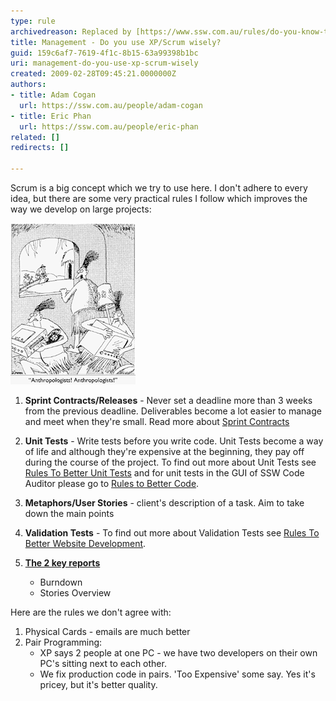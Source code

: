 ```yaml
---
type: rule
archivedreason: Replaced by [https://www.ssw.com.au/rules/do-you-know-the-8-steps-to-scrum](/do-you-know-the-8-steps-to-scrum)
title: Management - Do you use XP/Scrum wisely?
guid: 159c6af7-7619-4f1c-8b15-63a99398b1bc
uri: management-do-you-use-xp-scrum-wisely
created: 2009-02-28T09:45:21.0000000Z
authors:
- title: Adam Cogan
  url: https://ssw.com.au/people/adam-cogan
- title: Eric Phan
  url: https://ssw.com.au/people/eric-phan
related: []
redirects: []

---
```


Scrum is a big concept which we try to use here. I don't adhere to every idea, but there are some very practical rules I follow which improves the way we develop on large projects:  

<!--endintro-->

![Figure: You need to check up on your developers every 2 weeks. Then you'll never be fooled!](/rules/management-do-you-use-xp-scrum-wisely/ab9491_Anthrax.gif)

1. **Sprint Contracts/Releases** - Never set a deadline more than 3 weeks from the previous deadline. Deliverables become a lot easier to manage and meet when they're small. Read more about [Sprint Contracts](/do-you-create-a-sprint-forecast-aka-the-functionality-that-will-be-developed-during-the-sprint)

2. **Unit Tests** - Write tests before you write code. Unit Tests become a way of life and although they're expensive at the beginning, they pay off during the course of the project. To find out more about Unit Tests see [Rules To Better Unit Tests](/rules-to-better-unit-tests) and for unit tests in the GUI of SSW Code Auditor please go to [Rules to Better Code](/rules-to-better-code).

3. **Metaphors/User Stories** - client's description of a task. Aim to take down the main points

4. **Validation Tests** - To find out more about Validation Tests see [Rules To Better Website Development](/rules-to-better-website-development-asp-net).

5. **[The 2 key reports](/reports-do-you-schedule-the-burndown-and-stories-overview-reports-to-be-emailed-to-the-team-every-day)**
    * Burndown
    * Stories Overview

Here are the rules we don't agree with:

1. Physical Cards - emails are much better
2. Pair Programming:
    * XP says 2 people at one PC - we have two developers on their own PC's sitting next to each other.
    * We fix production code in pairs. 'Too Expensive' some say. Yes it's pricey, but it's better quality.

